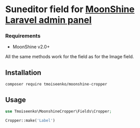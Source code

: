 # Suneditor field for [MoonShine Laravel admin panel](https://moonshine-laravel.com)

### Requirements

- MoonShine v2.0+

All the same methods work for the field as for the Image field.

## Installation
```shell
composer require tmoiseenko/moonshine-cropper
```

## Usage
```php
use Tmoiseenko\MoonshineCropper\Fields\Cropper;

Cropper::make('Label')
```
